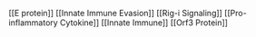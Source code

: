 [[E protein]]
[[Innate Immune Evasion]]
[[Rig-i Signaling]]
[[Pro-inflammatory Cytokine]]
[[Innate Immune]]
[[Orf3 Protein]]
